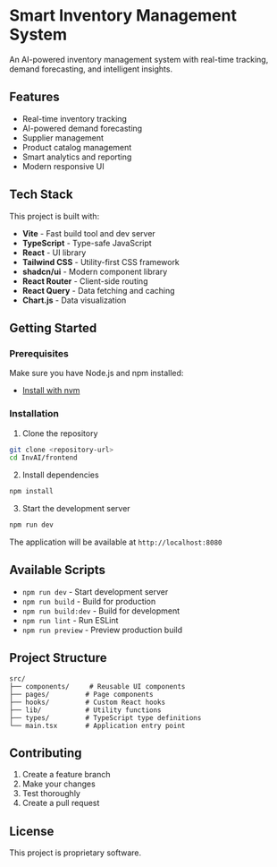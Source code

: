 # Smart Inventory Management System

An AI-powered inventory management system with real-time tracking, demand forecasting, and intelligent insights.

## Features

- Real-time inventory tracking
- AI-powered demand forecasting
- Supplier management
- Product catalog management
- Smart analytics and reporting
- Modern responsive UI

## Tech Stack

This project is built with:

- **Vite** - Fast build tool and dev server
- **TypeScript** - Type-safe JavaScript
- **React** - UI library
- **Tailwind CSS** - Utility-first CSS framework
- **shadcn/ui** - Modern component library
- **React Router** - Client-side routing
- **React Query** - Data fetching and caching
- **Chart.js** - Data visualization

## Getting Started

### Prerequisites

Make sure you have Node.js and npm installed:
- [Install with nvm](https://github.com/nvm-sh/nvm#installing-and-updating)

### Installation

1. Clone the repository
```sh
git clone <repository-url>
cd InvAI/frontend
```

2. Install dependencies
```sh
npm install
```

3. Start the development server
```sh
npm run dev
```

The application will be available at `http://localhost:8080`

## Available Scripts

- `npm run dev` - Start development server
- `npm run build` - Build for production
- `npm run build:dev` - Build for development
- `npm run lint` - Run ESLint
- `npm run preview` - Preview production build

## Project Structure

```
src/
├── components/     # Reusable UI components
├── pages/         # Page components
├── hooks/         # Custom React hooks
├── lib/           # Utility functions
├── types/         # TypeScript type definitions
└── main.tsx       # Application entry point
```

## Contributing

1. Create a feature branch
2. Make your changes
3. Test thoroughly
4. Create a pull request

## License

This project is proprietary software.